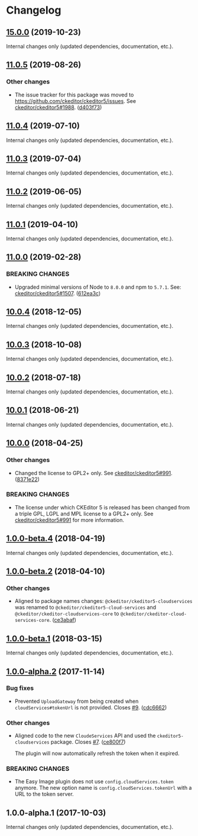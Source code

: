 Changelog
=========

## [15.0.0](https://github.com/ckeditor/ckeditor5-easy-image/compare/v11.0.5...v15.0.0) (2019-10-23)

Internal changes only (updated dependencies, documentation, etc.).


## [11.0.5](https://github.com/ckeditor/ckeditor5-easy-image/compare/v11.0.4...v11.0.5) (2019-08-26)

### Other changes

* The issue tracker for this package was moved to https://github.com/ckeditor/ckeditor5/issues. See [ckeditor/ckeditor5#1988](https://github.com/ckeditor/ckeditor5/issues/1988). ([d403f73](https://github.com/ckeditor/ckeditor5-easy-image/commit/d403f73))


## [11.0.4](https://github.com/ckeditor/ckeditor5-easy-image/compare/v11.0.3...v11.0.4) (2019-07-10)

Internal changes only (updated dependencies, documentation, etc.).


## [11.0.3](https://github.com/ckeditor/ckeditor5-easy-image/compare/v11.0.2...v11.0.3) (2019-07-04)

Internal changes only (updated dependencies, documentation, etc.).


## [11.0.2](https://github.com/ckeditor/ckeditor5-easy-image/compare/v11.0.1...v11.0.2) (2019-06-05)

Internal changes only (updated dependencies, documentation, etc.).


## [11.0.1](https://github.com/ckeditor/ckeditor5-easy-image/compare/v11.0.0...v11.0.1) (2019-04-10)

Internal changes only (updated dependencies, documentation, etc.).


## [11.0.0](https://github.com/ckeditor/ckeditor5-easy-image/compare/v10.0.4...v11.0.0) (2019-02-28)

### BREAKING CHANGES

* Upgraded minimal versions of Node to `8.0.0` and npm to `5.7.1`. See: [ckeditor/ckeditor5#1507](https://github.com/ckeditor/ckeditor5/issues/1507). ([612ea3c](https://github.com/ckeditor/ckeditor5-cloud-services/commit/612ea3c))


## [10.0.4](https://github.com/ckeditor/ckeditor5-easy-image/compare/v10.0.3...v10.0.4) (2018-12-05)

Internal changes only (updated dependencies, documentation, etc.).


## [10.0.3](https://github.com/ckeditor/ckeditor5-easy-image/compare/v10.0.2...v10.0.3) (2018-10-08)

Internal changes only (updated dependencies, documentation, etc.).


## [10.0.2](https://github.com/ckeditor/ckeditor5-easy-image/compare/v10.0.1...v10.0.2) (2018-07-18)

Internal changes only (updated dependencies, documentation, etc.).


## [10.0.1](https://github.com/ckeditor/ckeditor5-easy-image/compare/v10.0.0...v10.0.1) (2018-06-21)

Internal changes only (updated dependencies, documentation, etc.).


## [10.0.0](https://github.com/ckeditor/ckeditor5-easy-image/compare/v1.0.0-beta.4...v10.0.0) (2018-04-25)

### Other changes

* Changed the license to GPL2+ only. See [ckeditor/ckeditor5#991](https://github.com/ckeditor/ckeditor5/issues/991). ([8371e22](https://github.com/ckeditor/ckeditor5-easy-image/commit/8371e22))

### BREAKING CHANGES

* The license under which CKEditor 5 is released has been changed from a triple GPL, LGPL and MPL license to a GPL2+ only. See [ckeditor/ckeditor5#991](https://github.com/ckeditor/ckeditor5/issues/991) for more information.


## [1.0.0-beta.4](https://github.com/ckeditor/ckeditor5-easy-image/compare/v1.0.0-beta.2...v1.0.0-beta.4) (2018-04-19)

Internal changes only (updated dependencies, documentation, etc.).


## [1.0.0-beta.2](https://github.com/ckeditor/ckeditor5-easy-image/compare/v1.0.0-beta.1...v1.0.0-beta.2) (2018-04-10)

### Other changes

* Aligned to package names changes: `@ckeditor/ckeditor5-cloudservices` was renamed to `@ckeditor/ckeditor5-cloud-services` and `@ckeditor/ckeditor-cloudservices-core` to `@ckeditor/ckeditor-cloud-services-core`. ([ce3abaf](https://github.com/ckeditor/ckeditor5-easy-image/commit/ce3abaf))


## [1.0.0-beta.1](https://github.com/ckeditor/ckeditor5-easy-image/compare/v1.0.0-alpha.2...v1.0.0-beta.1) (2018-03-15)

Internal changes only (updated dependencies, documentation, etc.).


## [1.0.0-alpha.2](https://github.com/ckeditor/ckeditor5-easy-image/compare/v1.0.0-alpha.1...v1.0.0-alpha.2) (2017-11-14)

### Bug fixes

* Prevented `UploadGateway` from being created when `cloudServices#tokenUrl` is not provided. Closes [#9](https://github.com/ckeditor/ckeditor5-easy-image/issues/9). ([cdc6662](https://github.com/ckeditor/ckeditor5-easy-image/commit/cdc6662))

### Other changes

* Aligned code to the new `CloudeServices` API and used the `ckeditor5-cloudservices` package. Closes [#7](https://github.com/ckeditor/ckeditor5-easy-image/issues/7). ([ce800f7](https://github.com/ckeditor/ckeditor5-easy-image/commit/ce800f7))

  The plugin will now automatically refresh the token when it expired.

### BREAKING CHANGES

* The Easy Image plugin does not use `config.cloudServices.token` anymore. The new option name is `config.cloudServices.tokenUrl` with a URL to the token server.


## 1.0.0-alpha.1 (2017-10-03)

Internal changes only (updated dependencies, documentation, etc.).
